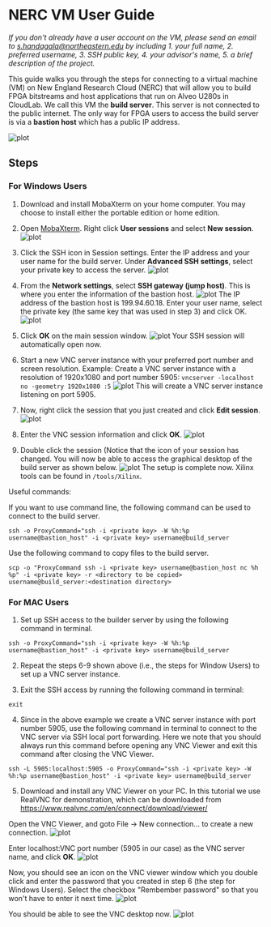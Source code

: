 # NERC VM User Guide

*If you don't already have a user account on the VM, please send an email to s.handagala@northeastern.edu by including 1. your full name, 2. preferred username, 3. SSH public key, 4. your advisor's name, 5. a brief description of the project.*

This guide walks you through the steps for connecting to a virtual machine (VM) on New England Research Cloud (NERC) that will allow you to build FPGA bitstreams and host applications that run on Alveo U280s in CloudLab. We call this VM the **build server**. This server is not connected to the public internet. The only way for FPGA users to access the build server is via a **bastion host** which has a public IP address.

![plot](images/nerc_setup.png)

## Steps

### For Windows Users

1. Download and install MobaXterm on your home computer. You may choose to install either the portable edition or home edition. 

2. Open [MobaXterm](https://mobaxterm.mobatek.net/download-home-edition.html). Right click **User sessions** and select **New session**.
![plot](images/mobax_session.png)

3. Click the SSH icon in Session settings. Enter the IP address and your user name for the build server. Under **Advanced SSH settings**, select your private key to access the server. 
![plot](images/mobax_ssh.png)

4. From the **Network settings**, select **SSH gateway (jump host)**. This is where you enter the information of the bastion host. 
![plot](images/mobax_gateway.png)
The IP address of the bastion host is 199.94.60.18. Enter your user name, select the private key (the same key that was used in step 3) and click OK. 
![plot](images/gateway_config.png)

5. Click **OK** on the main session window. 
![plot](images/config_done.png)
Your SSH session will automatically open now. 

<!-- 6. You may now create a VNC server instance on the VM. Run the command ````vncserver````.
![plot](images/vnc_shell.png)

7. Now create a VNC startup configuration file named xstartup in ````<your home directory>/.vnc/````. Run the following command
![plot](images/vnc_config.png)
and paste the following on the file.

````bash
#!/bin/sh
# Start Gnome 3 Desktop 
[ -x /etc/vnc/xstartup ] && exec /etc/vnc/xstartup
[ -r $HOME/.Xresources ] && xrdb $HOME/.Xresources
vncconfig -iconic &
dbus-launch --exit-with-session gnome-session &
````

Save the file and exit the text editor.

8. Kill the vncserver instance that you just created by running ````vncserver -kill :<vnc port number>````.
![plot](images/vnc_kill.png)-->

6. Start a new VNC server instance with your preferred port number and screen resolution.
Example: Create a VNC server instance with a resolution of 1920x1080 and port number 5905: ````vncserver -localhost no -geometry 1920x1080 :5````
![plot](images/vnc_instance.png)
This will create a VNC server instance listening on port 5905.

7. Now, right click the session that you just created and click **Edit session**.
![plot](images/vnc_edit.png)

8. Enter the VNC session information and click **OK**.
![plot](images/vnc_enter_info.png)

9. Double click the session (Notice that the icon of your session has changed. You will now be able to access the graphical desktop of the build server as shown below.
![plot](images/setup_done.png)
The setup is complete now. Xilinx tools can be found in ````/tools/Xilinx````.

Useful commands:

If you want to use command line, the following command can be used to connect to the build server.

````ssh -o ProxyCommand="ssh -i <private key> -W %h:%p username@bastion_host" -i <private key> username@build_server````

Use the following command to copy files to the build server.

````scp -o "ProxyCommand ssh -i <private key> username@bastion_host nc %h %p" -i <private key> -r <directory to be copied> username@build_server:<destination directory>````

### For MAC Users

1. Set up SSH access to the builder server by using the following command in terminal.

````ssh -o ProxyCommand="ssh -i <private key> -W %h:%p username@bastion_host" -i <private key> username@build_server````

2. Repeat the steps 6-9 shown above (i.e., the steps for Window Users) to set up a VNC server instance.

3. Exit the SSH access by running the following command in terminal:

````exit````

4. Since in the above example we create a VNC server instance with port number 5905, use the following command in terminal to connect to the VNC server via SSH local port forwarding. Here we note that you should always run this command before opening any VNC Viewer and exit this command after closing the VNC Viewer.

````ssh -L 5905:localhost:5905 -o ProxyCommand="ssh -i <private key> -W %h:%p username@bastion_host" -i <private key> username@build_server````

5. Download and install any VNC Viewer on your PC. In this tutorial we use RealVNC for demonstration, which can be downloaded from https://www.realvnc.com/en/connect/download/viewer/

Open the VNC Viewer, and goto File &#8594; New connection... to create a new connection.
![plot](images/mac_vnc1.png)

Enter localhost:VNC port number (5905 in our case) as the VNC server name, and click **OK**.
![plot](images/mac_vnc2.png)

Now, you should see an icon on the VNC viewer window which you double click and enter the password that you created in step 6 (the step for Windows Users). Select the checkbox "Rembember password" so that you won't have to enter it next time.
![plot](images/mac_vnc3.png)

You should be able to see the VNC desktop now.
![plot](images/mac_vnc4.png)
